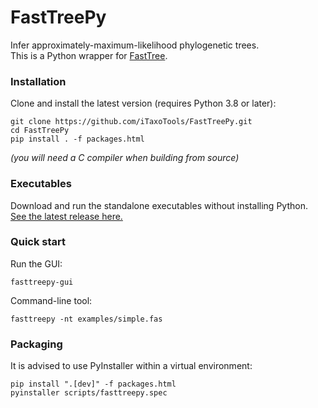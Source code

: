 # FastTreePy

Infer approximately-maximum-likelihood phylogenetic trees.<br>
This is a Python wrapper for [FastTree](http://www.microbesonline.org/fasttree/).

### Installation
Clone and install the latest version (requires Python 3.8 or later):
```
git clone https://github.com/iTaxoTools/FastTreePy.git
cd FastTreePy
pip install . -f packages.html
```
*(you will need a C compiler when building from source)*

### Executables
Download and run the standalone executables without installing Python.</br>
[See the latest release here.](https://github.com/iTaxoTools/concatenator/releases/latest)

### Quick start

Run the GUI:

```
fasttreepy-gui
```

Command-line tool:

```
fasttreepy -nt examples/simple.fas
```

### Packaging

It is advised to use PyInstaller within a virtual environment:
```
pip install ".[dev]" -f packages.html
pyinstaller scripts/fasttreepy.spec
```
